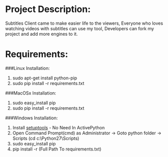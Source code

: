 Project Description:
=====================
Subtitles Client came to make easier life to the viewers,
Everyone who loves watching videos with subtitles can use my tool,
Developers can fork my project and add more engines to it.

Requirements:
===============
###Linux Installation:
1. sudo apt-get install python-pip
2. sudo pip install -r requirements.txt

###MacOSx Installation:
1. sudo easy_install pip
2. sudo pip install -r requirements.txt

###Windows Installation:
1. Install [setuptools](http://www.lfd.uci.edu/~gohlke/pythonlibs/#setuptools) - No Need In ActivePython
2. Open Command Prompt(cmd) as Administrator -> Goto python folder -> Scripts (cd c:\Python27\Scripts)
3. sudo easy_install pip
4. pip install -r (Full Path To requirements.txt)
